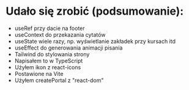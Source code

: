 # Udało się zrobić (podsumowanie):
- useRef przy dacie na footer
- useContext do przekazania cytatów
- useState wiele razy, np. wyświetlanie zakładek przy kursach itd
- useEffect do generowania animacji pisania 
- Tailwind do stylowania strony
- Napisałem to w TypeScript
- Użyłem ikon z react-icons
- Postawione na Vite
- Użyłem createPortal z "react-dom"